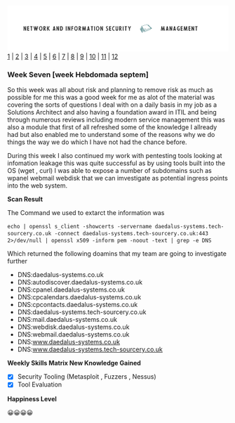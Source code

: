 ![Logo](Images/PCOM7E.png)
[1](/MyPortfolio/PCOM7E/Unit01.html) | [2](/MyPortfolio/PCOM7E/Unit02.html) | [3](/MyPortfolio/PCOM7E/Unit03.html) | [4](/MyPortfolio/PCOM7E/Unit04.html) | [5](/MyPortfolio/PCOM7E/Unit05.html) | [6](/MyPortfolio/PCOM7E/Unit06.html) | [7](/MyPortfolio/PCOM7E/Unit07.html) | [8](/MyPortfolio/PCOM7E/Unit08.html) | [9](/MyPortfolio/PCOM7E/Unit09.html) | [10](/MyPortfolio/PCOM7E/Unit10.html) | [11](/MyPortfolio/PCOM7E/Unit11.html) | [12](/MyPortfolio/PCOM7E/Unit12.html)
### Week Seven [week Hebdomada septem]
So this week was all about risk and planning to remove risk as much as possible for me this was a good week for me as alot of the material was covering the sorts of questions I deal with on a daily basis in my job as a Solutions Architect and also having a foundation award in ITIL and being through numerous reviews including modern service management this was also a module that first of all refreshed some of the knowledge I allready had but also enabled me to understand some of the reasons why we do things the way we do which I have not had the chance before.

During this week I also continued my work with pentesting tools looking at infomation leakage this was quite successful as by using tools built into the OS (wget , curl) I was able to expose a number of subdomains such as wpanel webmail webdisk that we can imvestigate as potential ingress points into the web system. 

**Scan Result**

The Command we used to extarct the information was 
```console
echo | openssl s_client -showcerts -servername daedalus-systems.tech-sourcery.co.uk -connect daedalus-systems.tech-sourcery.co.uk:443 2>/dev/null | openssl x509 -inform pem -noout -text | grep -e DNS
```

Which returned the following doamins that my team are going to investigate further

- DNS:daedalus-systems.co.uk
- DNS:autodiscover.daedalus-systems.co.uk
- DNS:cpanel.daedalus-systems.co.uk
- DNS:cpcalendars.daedalus-systems.co.uk
- DNS:cpcontacts.daedalus-systems.co.uk
- DNS:daedalus-systems.tech-sourcery.co.uk
- DNS:mail.daedalus-systems.co.uk
- DNS:webdisk.daedalus-systems.co.uk
- DNS:webmail.daedalus-systems.co.uk
- DNS:www.daedalus-systems.co.uk
- DNS:www.daedalus-systems.tech-sourcery.co.uk




**Weekly Skills Matrix New Knowledge Gained**

- [x] Security Tooling (Metasploit , Fuzzers , Nessus)
- [X] Tool Evaluation 

**Happiness Level**

😀😀😀😀
